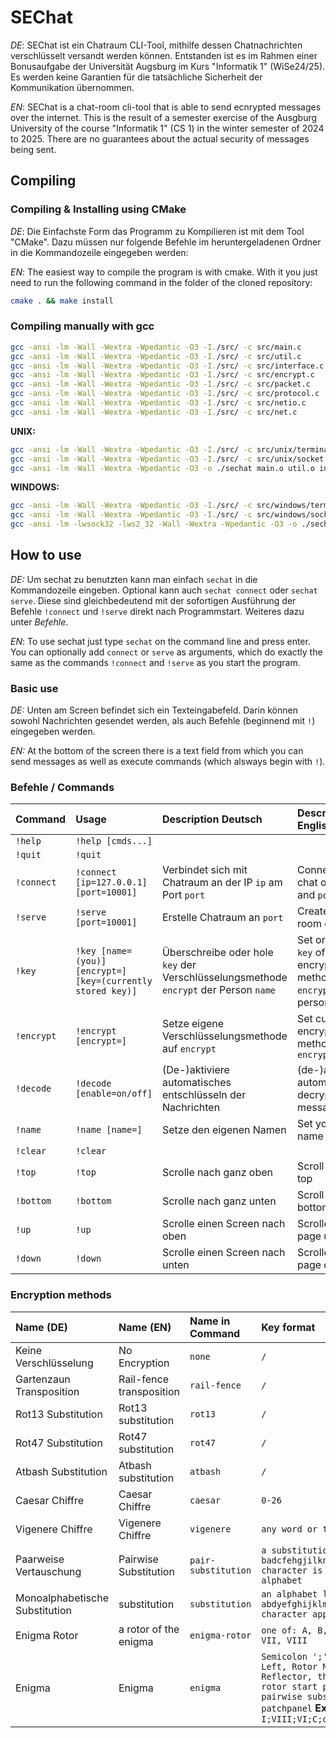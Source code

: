 # SEChat
*DE*: SEChat ist ein Chatraum CLI-Tool, mithilfe dessen Chatnachrichten verschlüsselt versandt werden können.
Entstanden ist es im Rahmen einer Bonusaufgabe der Universität Augsburg im Kurs "Informatik 1" (WiSe24/25).
Es werden keine Garantien für die tatsächliche Sicherheit der Kommunikation übernommen.

*EN*: SEChat is a chat-room cli-tool that is able to send ecnrypted messages over the internet.
This is the result of a semester exercise of the Ausgburg University of the course "Informatik 1" (CS 1) in the winter semester of 2024 to 2025.
There are no guarantees about the actual security of messages being sent.
## Compiling
### Compiling & Installing using CMake
*DE*: Die Einfachste Form das Programm zu Kompilieren ist mit dem Tool "CMake".
Dazu müssen nur folgende Befehle im heruntergeladenen Ordner in die Kommandozeile eingegeben werden:

*EN*: The easiest way to compile the program is with cmake. With it you just need to run the following command in the folder of the cloned repository:
```bash
cmake . && make install
```
### Compiling manually with gcc
```bash
gcc -ansi -lm -Wall -Wextra -Wpedantic -O3 -I./src/ -c src/main.c
gcc -ansi -lm -Wall -Wextra -Wpedantic -O3 -I./src/ -c src/util.c
gcc -ansi -lm -Wall -Wextra -Wpedantic -O3 -I./src/ -c src/interface.c
gcc -ansi -lm -Wall -Wextra -Wpedantic -O3 -I./src/ -c src/encrypt.c
gcc -ansi -lm -Wall -Wextra -Wpedantic -O3 -I./src/ -c src/packet.c
gcc -ansi -lm -Wall -Wextra -Wpedantic -O3 -I./src/ -c src/protocol.c
gcc -ansi -lm -Wall -Wextra -Wpedantic -O3 -I./src/ -c src/netio.c
gcc -ansi -lm -Wall -Wextra -Wpedantic -O3 -I./src/ -c src/net.c
```
**UNIX:**
```bash
gcc -ansi -lm -Wall -Wextra -Wpedantic -O3 -I./src/ -c src/unix/terminal.c
gcc -ansi -lm -Wall -Wextra -Wpedantic -O3 -I./src/ -c src/unix/socket.c
gcc -ansi -lm -Wall -Wextra -Wpedantic -O3 -o ./sechat main.o util.o interface.o encrypt.o packet.o protocol.o netio.o net.o terminal.o socket.o
```
**WINDOWS:**
```bash
gcc -ansi -lm -Wall -Wextra -Wpedantic -O3 -I./src/ -c src/windows/terminal.c
gcc -ansi -lm -Wall -Wextra -Wpedantic -O3 -I./src/ -c src/windows/socket.c
gcc -ansi -lm -lwsock32 -lws2_32 -Wall -Wextra -Wpedantic -O3 -o ./sechat.exe main.o util.o interface.o encrypt.o packet.o protocol.o netio.o net.o terminal.o socket.o
```
## How to use
*DE:* Um sechat zu benutzten kann man einfach ``sechat`` in die Kommandozeile eingeben. Optional kann auch ``sechat connect`` oder ``sechat serve``.
Diese sind gleichbedeutend mit der sofortigen Ausführung der Befehle ``!connect`` und ``!serve`` direkt nach Programmstart. Weiteres dazu unter *Befehle*.

*EN*: To use sechat just type ``sechat`` on the command line and press enter.
You can optionally add ``connect`` or ``serve`` as arguments, which do exactly the same as the commands ``!connect`` and ``!serve`` as you start the program.
### Basic use
*DE:* Unten am Screen befindet sich ein Texteingabefeld. Darin können sowohl Nachrichten gesendet werden, als auch Befehle (beginnend mit ``!``) eingegeben werden.

*EN:* At the bottom of the screen there is a text field from which you can send messages as well as execute commands (which alsways begin with ``!``).

### Befehle / Commands

|Command|Usage|Description Deutsch|Description English|
|:-|:-|:-|:-|
|``!help``| ``!help [cmds...]``|||
|``!quit``| ``!quit``|||
|``!connect``| ``!connect [ip=127.0.0.1] [port=10001]``| Verbindet sich mit Chatraum an der IP ``ip`` am Port ``port``| Connect to chat on ``ip`` and ``port``|
|``!serve``| ``!serve [port=10001]`` |Erstelle Chatraum an ``port``|Create chat room on ``port``|
|``!key``|``!key [name=(you)] [encrypt=] [key=(currently stored key)]``|Überschreibe oder hole ``key`` der Verschlüsselungsmethode &#10; ``encrypt`` der Person ``name``|Set or get ``key`` of encryption &#10;method ``encrypt`` of person ``name``|
|``!encrypt``|``!encrypt [encrypt=]``| Setze eigene Verschlüsselungsmethode auf ``encrypt``|Set current encryption method to ``encrypt``|
|``!decode``|``!decode [enable=on/off]``| (De-)aktiviere automatisches entschlüsseln der Nachrichten |(de-)activate automatic decryption of messages|
|``!name``|``!name [name=]``|Setze den eigenen Namen| Set your own name|
|``!clear``|``!clear``|||
|``!top``|``!top``| Scrolle nach ganz oben| Scroll to the top|
|``!bottom``|``!bottom``|Scrolle nach ganz unten|Scroll to the bottom |
|``!up``|``!up``|Scrolle einen Screen nach oben| Scrolle one page up|
|``!down``|``!down``|Scrolle einen Screen nach unten| Scrolle one page down|

###  Encryption methods

|Name (DE)| Name (EN)| Name in Command|Key format|
|:-|:-|:-|:-|
|Keine Verschlüsselung|No Encryption|``none``|``/``|
|Gartenzaun Transposition| Rail-fence transposition|``rail-fence``|``/``|
|Rot13 Substitution| Rot13 substitution|``rot13``|``/``|
|Rot47 Substitution| Rot47 substitution|``rot47``|``/``|
|Atbash Substitution| Atbash substitution|``atbash``|``/``|
|Caesar Chiffre|Caesar Chiffre|``caesar``| ``0-26`` |
|Vigenere Chiffre|Vigenere Chiffre|``vigenere``| ``any word or text (no spaces)`` |
|Paarweise Vertauschung|Pairwise Substitution|``pair-substitution``|``a substitution table like badcfehgjilknmporqtsvuxwzy where each character is swapped with another in the alphabet``|
|Monoalphabetische Substitution|substitution|``substitution``| ``an alphabet like abdyefghijklmnopqrstuvwxcz where each character appears exactly once``|
|Enigma Rotor| a rotor of the enigma|``enigma-rotor``| ``one of: A, B, C, I, II, III, IV, V, VI, VII, VIII``|
|Enigma|Enigma|``enigma``| ``Semicolon ';' separated list of: Rotor Left, Rotor Middle, Rotor Right, Rotor Reflector, three characters indicating rotor start positions and optionally a pairwise substitution key for the patchpanel`` **Examples:** ``V;II;VII;B;ehj`` or ``I;VIII;VI;C;def;badcfehgjilknmporqtsvuxwzy``
